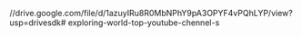 //drive.google.com/file/d/1azuyIRu8R0MbNPhY9pA3OPYF4vPQhLYP/view?usp=drivesdk# exploring-world-top-youtube-chennel-s
